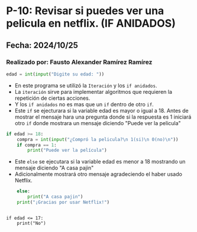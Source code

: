 # P-10: Revisar si puedes ver una pelicula en netflix. (IF ANIDADOS)
## Fecha: 2024/10/25
### Realizado por: Fausto Alexander Ramírez Ramírez
``` python
edad = int(input("Digite su edad: "))
```
- En este programa se utilizó la `Iteración` y los `if anidados`.
- La `iteración` sirve para implementar algoritmos que requieren la repetición de ciertas acciones.
- Y los `if anidados` no es mas que un `if` dentro de otro `if`.
- Este `if` se ejecturara si la variable edad es mayor o igual a 18. Antes de mostrar el mensaje hara una pregunta donde si la respuesta es 1 iniciará otro `if` donde mostrara un mensaje diciendo "Puede ver la pelicula"
``` python
if edad >= 18:
    compra = int(input("¿Compró la pelicula?\n 1(si)\n 0(no)\n"))
    if compra == 1:
        print("Puede ver la película")
```
- Este `else` se ejecutara si la variable edad es menor a 18 mostrando un mensaje diciendo "A casa pajin"
- Adicionalmente mostrará otro mensaje agradeciendo el haber usado Netflix.
``` python
    else:
        print("A casa pajin")
    print("¡Gracias por usar Netflix!")
```

```

if edad <= 17:  
    print("No") 
